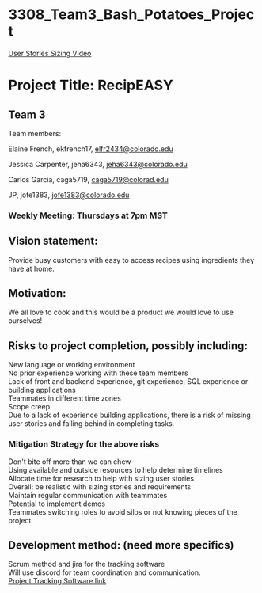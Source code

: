 # 3308_Team3_Bash_Potatoes_Project

[User Stories Sizing Video](https://drive.google.com/file/d/1us9fdDwQKpz35HMXXXcjRgABHhVHoISC/view?usp=drive_link)

# Project Title: RecipEASY

## Team 3

Team members: 

Elaine French, ekfrench17, elfr2434@colorado.edu

Jessica Carpenter, jeha6343, jeha6343@colorado.edu

Carlos Garcia, caga5719, caga5719@colorad.edu

JP, jofe1383, jofe1383@colorado.edu

### Weekly Meeting: Thursdays at 7pm MST 

## Vision statement: 
Provide busy customers with easy to access recipes using ingredients they have at home.

## Motivation: 
We all love to cook and this would be a product we would love to use ourselves!

## Risks to project completion, possibly including:
New language or working environment<br>
No prior experience working with these team members<br>
Lack of front and backend experience, git experience, SQL experience or building applications<br>
Teammates in different time zones<br>
Scope creep<br>
Due to a lack of experience building applications, there is a risk of missing user stories and falling behind in completing tasks.

### Mitigation Strategy for the above risks
Don't bite off more than we can chew<br>
Using available and outside resources to help determine timelines <br>
Allocate time for research to help with sizing user stories<br>
Overall: be realistic with sizing stories and requirements<br>
Maintain regular communication with teammates<br>
Potential to implement demos<br>
Teammates switching roles to avoid silos or not knowing pieces of the project<br>

## Development method: (need more specifics)
Scrum method and jira for the tracking software<br>
Will use discord for team coordination and communication.<br>
[Project Tracking Software link](https://colorado-caga5719.atlassian.net/jira/software/projects/C3SP/boards/1)<br>

